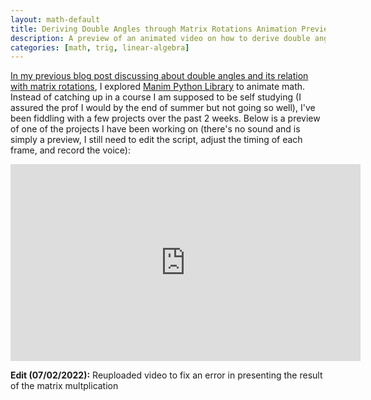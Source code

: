 ```yaml
---
layout: math-default
title: Deriving Double Angles through Matrix Rotations Animation Preview
description: A preview of an animated video on how to derive double angles through matrix rotations
categories: [math, trig, linear-algebra]
---
```


[In my previous blog post discussing about double angles and its relation with matrix rotations](../double-angle-rot), I explored 
[Manim Python Library](https://www.manim.community/) to animate math. Instead of catching up in a course I am supposed to be 
self studying (I assured the prof I would by the end of summer but not going so well), I've been fiddling with a few projects 
over the past 2 weeks. Below is a preview of one of the projects I have been working on (there's no sound and is simply a preview, I 
still need to edit the script, adjust the timing of each frame, and record the voice):

<center>
<iframe width="560" height="315" src="https://www.youtube-nocookie.com/embed/hRs0t8G0ef0" title="YouTube video player" frameborder="0" allow="accelerometer; autoplay; clipboard-write; encrypted-media; gyroscope; picture-in-picture" allowfullscreen></iframe>
</center>

**Edit (07/02/2022):** Reuploaded video to fix an error in presenting the result of the matrix multplication



